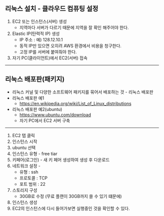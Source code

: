 ## 리눅스 설치 - 클라우드 컴퓨팅 설정
1. EC2 또는 인스턴스(서버) 생성
    + 지역마다 서버가 다르기 때문에 지역을 잘 확인 해주어야 한다.
2. Elastic IP(탄력적 IP) 생성
    + IP 주소 : 예) 128.12.10.1
    + 동적 IP만 있으면 오히려 AWS 환경에서 비용을 청구한다.
    + 고정 IP를 서버에 붙여줘야 한다.
3. 자기 PC(클라이언트)에서 EC2(서버) 접속

---
## 리눅스 배포판(패키지)
* 리눅스 커널 및 다양한 소프트웨어 패키지를 묶어서 배포하는 것 - 리눅스 배포판
* 리눅스 배포판 예1
    + https://en.wikipedia.org/wiki/List_of_Linux_distributions
* 리눅스 배포판 예2(ubuntu)
    + https://www.ubuntu.com/download
    + 자기 PC에서 EC2 서버 구축
---
1. EC2 탭 클릭
2. 인스턴스 시작
3. ubuntu 선택
4. 인스턴스 유형 - free tiar
5. 키페어(로그인) - 새 키 페어 생성하여 생성 후 다운로드
6. 네트워크 설정 -
    + 유형 : ssh
    + 프로토콜 : TCP
    + 포트 범위 : 22
7. 스토리지 구성
    + 30GB로 수정 (무료 플랜이 30GB까지 쓸 수 있기 떄문에)
8. 인스턴스 생성
9. EC2의 인스턴스에 다시 들어가보면 실행중인 것을 확인할 수 있다.